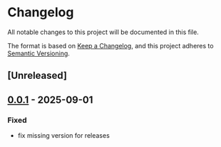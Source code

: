 # Changelog

All notable changes to this project will be documented in this file.

The format is based on [Keep a Changelog](https://keepachangelog.com/en/1.0.0/),
and this project adheres to [Semantic Versioning](https://semver.org/spec/v2.0.0.html).

## [Unreleased]

## [0.0.1](https://github.com/graphql-hive/router/releases/tag/hive-router-query-planner-v0.0.1) - 2025-09-01

### Fixed

- fix missing version for releases
